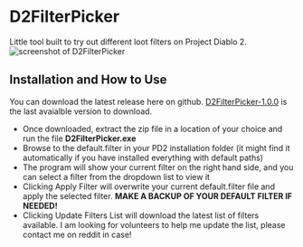 # D2FilterPicker
Little tool built to try out different loot filters on Project Diablo 2.
![screenshot of D2FilterPicker](https://i.imgur.com/XqwGI8m.png)

## Installation and How to Use
You can download the latest release here on github.
[D2FilterPicker-1.0.0](https://github.com/mik1893/D2FilterPicker/releases/download/1.0.0/D2FilterPicker-1.0.0.zip) is the last avaialble version to download.

* Once downloaded, extract the zip file in a location of your choice and run the file **D2FilterPicker.exe**
* Browse to the default.filter in your PD2 installation folder (it might find it automatically if you have installed everything with default paths)
* The program will show your current filter on the right hand side, and you can select a filter from the dropdown list to view it
* Clicking Apply Filter will overwrite your current default.filter file and apply the selected filter. **MAKE A BACKUP OF YOUR DEFAULT FILTER IF NEEDED!**
* Clicking Update Filters List will download the latest list of filters available. I am looking for volunteers to help me update the list, please contact me on reddit in case!
